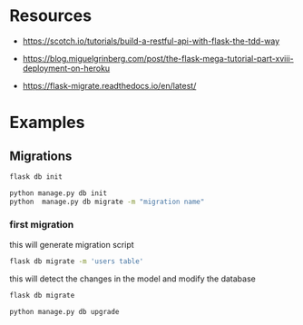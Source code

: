# Resources

- https://scotch.io/tutorials/build-a-restful-api-with-flask-the-tdd-way

- https://blog.miguelgrinberg.com/post/the-flask-mega-tutorial-part-xviii-deployment-on-heroku

- https://flask-migrate.readthedocs.io/en/latest/

# Examples

## Migrations

```bash
flask db init

python manage.py db init
python  manage.py db migrate -m "migration name"
```


### first migration

this will generate migration script

```bash
flask db migrate -m 'users table'
```

this will detect the changes in the model and modify the database

```bash
flask db migrate
```


```bash
python manage.py db upgrade

```
